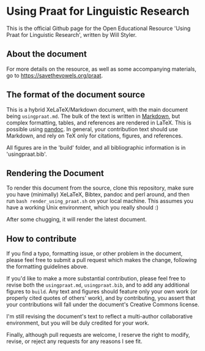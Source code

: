 # Using Praat for Linguistic Research

This is the official Github page for the Open Educational Resource 'Using Praat for Linguistic Research', written by Will Styler.

## About the document

For more details on the resource, as well as some accompanying materials, go to <https://savethevowels.org/praat>.

## The format of the document source

This is a hybrid XeLaTeX/Markdown document, with the main document being `usingpraat.md`.  The bulk of the text is written in [Markdown](https://en.wikipedia.org/wiki/Markdown), but complex formatting, tables, and references are rendered in LaTeX.  This is possible using [pandoc](https://pandoc.org/). In general, your contribution text should use Markdown, and rely on TeX only for citations, figures, and references.

All figures are in the 'build' folder, and all bibliographic information is in 'usingpraat.bib'.

## Rendering the Document

To render this document from the source, clone this repository, make sure you have (minimally) XeLaTeX, Bibtex, pandoc and perl around, and then run `bash render_using_praat.sh` on your local machine.  This assumes you have a working Unix environment, which you really should :)

After some chugging, it will render the latest document.

## How to contribute

If you find a typo, formatting issue, or other problem in the document, please feel free to submit a pull request which makes the change, following the formatting guidelines above.

If you'd like to make a more substantial contribution, please feel free to revise both the `usingpraat.md`, `usingpraat.bib`, and to add any additional figures to `build`. Any text and figures should feature only your own work (or properly cited quotes of others' work), and by contributing, you assert that your contributions will fall under the document's Creative Commons license.

I'm still revising the document's text to reflect a multi-author collaborative environment, but you will be duly credited for your work.

Finally, although pull requests are welcome, I reserve the right to modify, revise, or reject any requests for any reasons I see fit.


